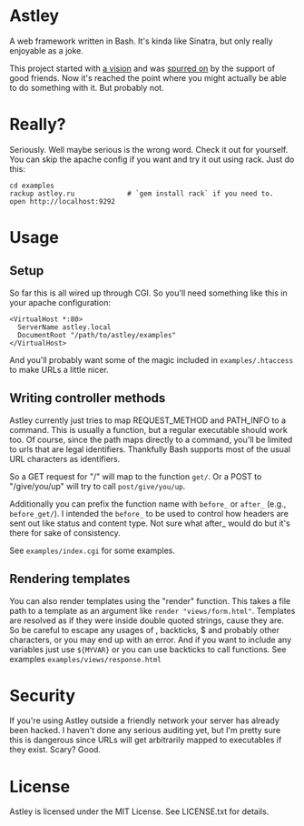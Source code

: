 Astley
======

A web framework written in Bash. It's kinda like Sinatra, but only really enjoyable as a joke.

This project started with [a vision](http://twitter.com/matschaffer/status/2687123743) and was [spurred on](http://twitter.com/javallone/status/2688925657) by the support of good friends. Now it's reached the point where you might actually be able to do something with it. But probably not.

Really?
=======

Seriously. Well maybe serious is the wrong word. Check it out for yourself. You can skip the apache config if you want and try it out using rack. Just do this:

    cd examples
    rackup astley.ru             # `gem install rack` if you need to.
    open http://localhost:9292

Usage
=====

Setup
-----

So far this is all wired up through CGI. So you'll need something like this in your apache configuration:

    <VirtualHost *:80>
      ServerName astley.local
      DocumentRoot "/path/to/astley/examples"
    </VirtualHost>

And you'll probably want some of the magic included in `examples/.htaccess` to make URLs a little nicer.

Writing controller methods
--------------------------

Astley currently just tries to map REQUEST_METHOD and PATH_INFO to a command. This is usually a function, but a regular executable should work too. Of course, since the path maps directly to a command, you'll be limited to urls that are legal identifiers. Thankfully Bash supports most of the usual URL characters as identifiers.

So a GET request for "/" will map to the function `get/`. Or a POST to "/give/you/up" will try to call `post/give/you/up`.

Additionally you can prefix the function name with `before_` or `after_` (e.g., `before_get/`). I intended the `before_` to be used to control how headers are sent out like status and content type. Not sure what after_ would do but it's there for sake of consistency.

See `examples/index.cgi` for some examples.

Rendering templates
-------------------

You can also render templates using the "render" function. This takes a file path to a template as an argument like `render "views/form.html"`. Templates are resolved as if they were inside double quoted strings, cause they are. So be careful to escape any usages of \, backticks, $ and probably other characters, or you may end up with an error. And if you want to include any variables just use `${MYVAR}` or you can use backticks to call functions. See examples `examples/views/response.html`

Security
========

If you're using Astley outside a friendly network your server has already been hacked. I haven't done any serious auditing yet, but I'm pretty sure this is dangerous since URLs will get arbitrarily mapped to executables if they exist. Scary? Good.

License
=======

Astley is licensed under the MIT License. See LICENSE.txt for details.